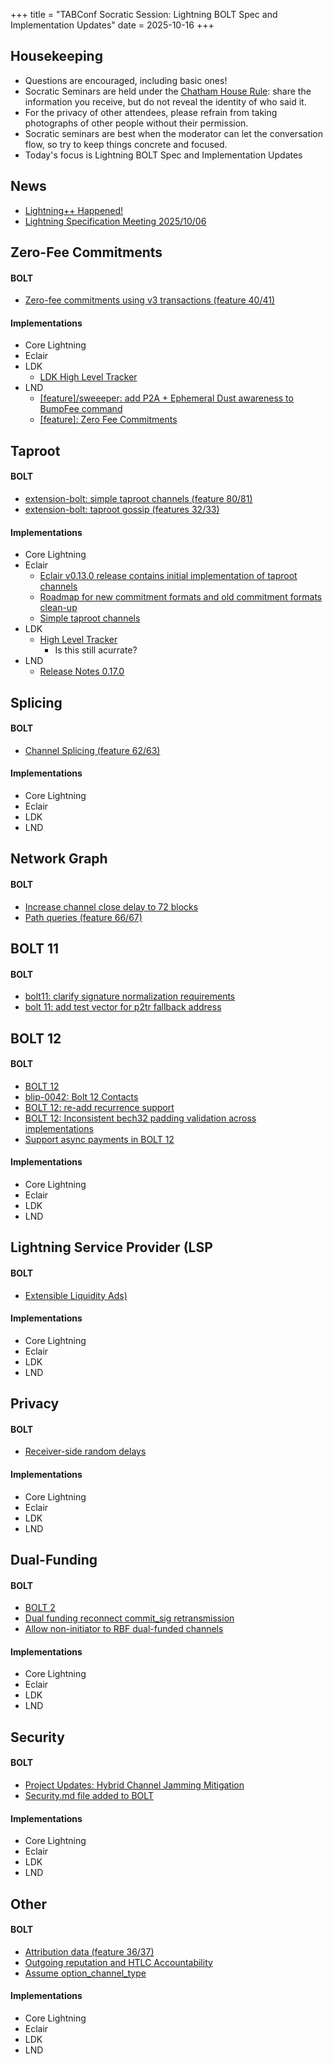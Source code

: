 +++
title = "TABConf Socratic Session: Lightning BOLT Spec and Implementation Updates"
date = 2025-10-16
+++

Housekeeping
------------

- Questions are encouraged, including basic ones!
- Socratic Seminars are held under the [Chatham House Rule](https://www.chathamhouse.org/about-us/chatham-house-rule): share the information you receive, but do not reveal the identity of who said it.
- For the privacy of other attendees, please refrain from taking photographs of other people without their permission.
- Socratic seminars are best when the moderator can let the conversation flow, so try to keep things concrete and focused.
- Today's focus is Lightning BOLT Spec and Implementation Updates

News
----
- [Lightning++ Happened!](https://btcpp.dev/conf/berlin25)
- [Lightning Specification Meeting 2025/10/06](https://github.com/lightning/bolts/issues/1293)

Zero-Fee Commitments
----
#### BOLT
- [Zero-fee commitments using v3 transactions (feature 40/41) ](https://github.com/lightning/bolts/pull/1228)
#### Implementations
- Core Lightning
- Eclair
- LDK
  - [LDK High Level Tracker](https://github.com/lightningdevkit/rust-lightning/issues/3789)
- LND
  - [[feature]/sweeeper: add P2A + Ephemeral Dust awareness to BumpFee command](https://github.com/lightningnetwork/lnd/issues/9778)
  - [[feature]: Zero Fee Commitments](https://github.com/lightningnetwork/lnd/issues/10201)

Taproot
----
#### BOLT
- [extension-bolt: simple taproot channels (feature 80/81)](https://github.com/lightning/bolts/pull/995)
- [extension-bolt: taproot gossip (features 32/33)](https://github.com/lightning/bolts/pull/1059)
#### Implementations
- Core Lightning
- Eclair
  - [Eclair v0.13.0 release contains initial implementation of taproot channels](https://github.com/ACINQ/eclair/releases/tag/v0.13.0)
  - [Roadmap for new commitment formats and old commitment formats clean-up](https://github.com/ACINQ/eclair/issues/3059)
  - [Simple taproot channels](https://github.com/ACINQ/eclair/pull/3103)
- LDK
  - [High Level Tracker](https://github.com/lightningdevkit/rust-lightning/issues/2295)
    - Is this still acurrate?
- LND
  - [Release Notes 0.17.0](https://github.com/lightningnetwork/lnd/blob/master/docs/release-notes/release-notes-0.17.0.md)

Splicing
----
#### BOLT
- [Channel Splicing (feature 62/63)](https://github.com/lightning/bolts/pull/1160)

#### Implementations
- Core Lightning
- Eclair
- LDK
- LND

Network Graph
----
#### BOLT
- [Increase channel close delay to 72 blocks](https://github.com/lightning/bolts/pull/1270)
- [Path queries (feature 66/67)](https://github.com/lightning/bolts/pull/1259)

BOLT 11
----
#### BOLT
- [bolt11: clarify signature normalization requirements](https://github.com/lightning/bolts/pull/1284)
- [bolt 11: add test vector for p2tr fallback address](https://github.com/lightning/bolts/pull/1276)

BOLT 12
----
#### BOLT
- [BOLT 12](https://github.com/t-bast/bolts/blob/master/12-offer-encoding.md)
- [blip-0042: Bolt 12 Contacts](https://github.com/lightning/blips/pull/42)
- [BOLT 12: re-add recurrence support](https://github.com/lightning/bolts/pull/1240)
- [BOLT 12: Inconsistent bech32 padding validation across implementations](https://github.com/lightning/bolts/issues/1281)
- [Support async payments in BOLT 12](https://github.com/lightning/bolts/pull/1149)

#### Implementations
- Core Lightning
- Eclair
- LDK
- LND


Lightning Service Provider (LSP
----
#### BOLT
- [Extensible Liquidity Ads)](https://github.com/lightning/bolts/pull/1153)

#### Implementations
- Core Lightning
- Eclair
- LDK
- LND


Privacy
----
#### BOLT
- [Receiver-side random delays](https://github.com/lightning/bolts/pull/1263)

#### Implementations
- Core Lightning
- Eclair
- LDK
- LND

Dual-Funding
----
#### BOLT
- [BOLT 2](https://github.com/t-bast/bolts/blob/master/02-peer-protocol.md)
- [Dual funding reconnect commit_sig retransmission](https://github.com/lightning/bolts/pull/1289)
- [Allow non-initiator to RBF dual-funded channels](https://github.com/lightning/bolts/pull/1236)

#### Implementations
- Core Lightning
- Eclair
- LDK
- LND

Security
----
#### BOLT
- [Project Updates: Hybrid Channel Jamming Mitigation](https://github.com/lightning/bolts/issues/1218)
- [Security.md file added to BOLT](https://github.com/lightning/bolts/blob/master/SECURITY.md)

#### Implementations
- Core Lightning
- Eclair
- LDK
- LND



Other
----
#### BOLT
- [Attribution data (feature 36/37)](https://github.com/lightning/bolts/pull/1044)
- [Outgoing reputation and HTLC Accountability](https://github.com/lightning/bolts/pull/1280)
- [Assume option_channel_type](https://github.com/lightning/bolts/pull/1232)

#### Implementations
- Core Lightning
- Eclair
- LDK
- LND
